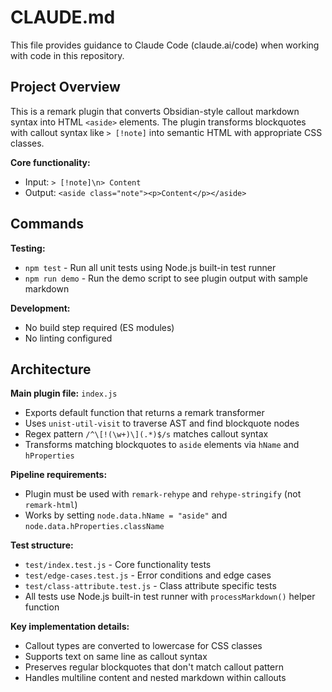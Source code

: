 # CLAUDE.md

This file provides guidance to Claude Code (claude.ai/code) when working with code in this repository.

## Project Overview

This is a remark plugin that converts Obsidian-style callout markdown syntax into HTML `<aside>` elements. The plugin transforms blockquotes with callout syntax like `> [!note]` into semantic HTML with appropriate CSS classes.

**Core functionality:**

- Input: `> [!note]\n> Content`
- Output: `<aside class="note"><p>Content</p></aside>`

## Commands

**Testing:**

- `npm test` - Run all unit tests using Node.js built-in test runner
- `npm run demo` - Run the demo script to see plugin output with sample markdown

**Development:**

- No build step required (ES modules)
- No linting configured

## Architecture

**Main plugin file:** `index.js`

- Exports default function that returns a remark transformer
- Uses `unist-util-visit` to traverse AST and find blockquote nodes
- Regex pattern `/^\[!(\w+)\](.*)$/s` matches callout syntax
- Transforms matching blockquotes to `aside` elements via `hName` and `hProperties`

**Pipeline requirements:**

- Plugin must be used with `remark-rehype` and `rehype-stringify` (not `remark-html`)
- Works by setting `node.data.hName = "aside"` and `node.data.hProperties.className`

**Test structure:**

- `test/index.test.js` - Core functionality tests
- `test/edge-cases.test.js` - Error conditions and edge cases  
- `test/class-attribute.test.js` - Class attribute specific tests
- All tests use Node.js built-in test runner with `processMarkdown()` helper function

**Key implementation details:**

- Callout types are converted to lowercase for CSS classes
- Supports text on same line as callout syntax
- Preserves regular blockquotes that don't match callout pattern
- Handles multiline content and nested markdown within callouts